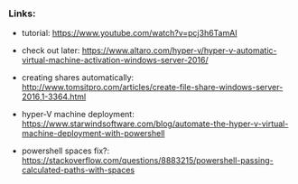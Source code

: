 ### Links:

- tutorial: https://www.youtube.com/watch?v=pcj3h6TamAI

- check out later: https://www.altaro.com/hyper-v/hyper-v-automatic-virtual-machine-activation-windows-server-2016/

- creating shares automatically: http://www.tomsitpro.com/articles/create-file-share-windows-server-2016,1-3364.html

- hyper-V machine deployment: https://www.starwindsoftware.com/blog/automate-the-hyper-v-virtual-machine-deployment-with-powershell

- powershell spaces fix?: https://stackoverflow.com/questions/8883215/powershell-passing-calculated-paths-with-spaces